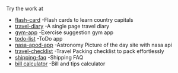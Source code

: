 Try the work at

- [flash-card](https://flash-cards-countrycapitals.netlify.app/) -Flash cards to learn country capitals
- [travel-diary](https://travel-diary-react.netlify.app/) -A single page travel diary
- [gym-app](https://goalgrind-gym-training.netlify.app/) -Exercise suggestion gym app
- [todo-list](https://mellowtasks-app.netlify.app/) -ToDo app
- [nasa-apod-app](https://astronomy-picture-of-the-day-app.netlify.app/) -Astronomy Picture of the day site with nasa api
- [travel-checklist](https://travel-packinglist.netlify.app/) -Travel Packing checklist to pack effortlessly
- [shipping-faq](https://shipping-faq-accordion.netlify.app/) -Shipping FAQ
- [bill calculator](https://billntip-calculator.netlify.app/) -Bill and tips calculator
